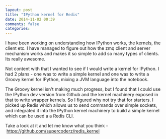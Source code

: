 ```yaml
---
layout: post
title: "IPython kernel for Redis"
date: 2014-11-02 00:39
comments: false
categories:
---
```


I have been working on understanding how IPython works, the kernels, the client etc. I have managed to figure out how the zmq client and server mechanism works and makes it so simple to add so many types of clients. Its really awesome.

Not content with that I wanted to see if I would write a kernel for IPython. I had 2 plans - one was to write a simple kernel and one was to write a Groovy kernel for IPython, mixing a JVM language into the notebook.

The Groovy kernel isn't making much progress, but I found that I could use the IPython dev version from Github and the kernel machinery exposed in that to write wrapper kernels. So I figured why not try that for starters. I picked up Redis which allows us to send commands over simple sockets, and integrated it into the IPython kernel machinery to build a simple kernel which can be used a a Redis CLI.

Take a look at it and let me know what you think - <a href="https://github.com/supercoderz/redis_kernel">https://github.com/supercoderz/redis_kernel</a>